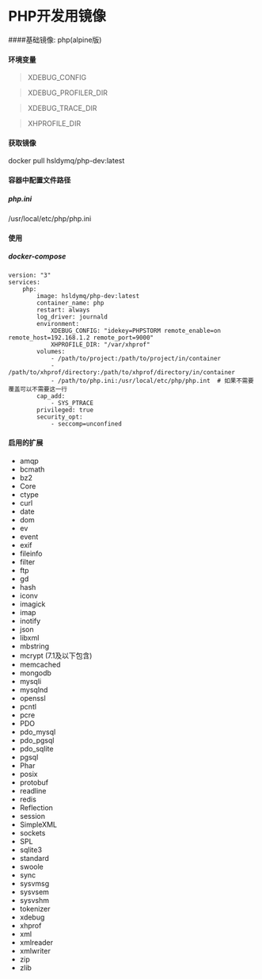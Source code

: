 # PHP开发用镜像

####基础镜像: php(alpine版)

#### 环境变量
> XDEBUG\_CONFIG

> XDEBUG\_PROFILER\_DIR

> XDEBUG\_TRACE\_DIR

> XHPROFILE\_DIR

#### 获取镜像
docker pull hsldymq/php-dev:latest

#### 容器中配置文件路径
##### php.ini
/usr/local/etc/php/php.ini

#### 使用
##### docker-compose
```docker-compose
version: "3"
services:
    php:
        image: hsldymq/php-dev:latest
        container_name: php
        restart: always
        log_driver: journald 
        environment:
            XDEBUG_CONFIG: "idekey=PHPSTORM remote_enable=on remote_host=192.168.1.2 remote_port=9000"
            XHPROFILE_DIR: "/var/xhprof"
        volumes:
            - /path/to/project:/path/to/project/in/container
            - /path/to/xhprof/directory:/path/to/xhprof/directory/in/container
            - /path/to/php.ini:/usr/local/etc/php/php.int  # 如果不需要覆盖可以不需要这一行
        cap_add:
            - SYS_PTRACE
        privileged: true
        security_opt:
            - seccomp=unconfined
```



#### 启用的扩展
* amqp
* bcmath
* bz2
* Core
* ctype
* curl
* date
* dom 
* ev
* event
* exif
* fileinfo
* filter
* ftp
* gd
* hash
* iconv
* imagick
* imap
* inotify
* json
* libxml
* mbstring
* mcrypt (7.1及以下包含)
* memcached
* mongodb
* mysqli
* mysqlnd
* openssl
* pcntl
* pcre
* PDO
* pdo_mysql
* pdo_pgsql
* pdo_sqlite
* pgsql
* Phar
* posix
* protobuf
* readline
* redis
* Reflection
* session
* SimpleXML
* sockets
* SPL
* sqlite3
* standard
* swoole
* sync
* sysvmsg
* sysvsem
* sysvshm
* tokenizer
* xdebug
* xhprof
* xml
* xmlreader
* xmlwriter
* zip
* zlib



